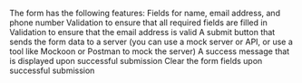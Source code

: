 The form has the following features:
	Fields for name, email address, and phone number
	Validation to ensure that all required fields are filled in
	Validation to ensure that the email address is valid
	A submit button that sends the form data to a server (you can use a mock server or API, or use a tool like Mockoon or Postman to mock the server)
	A success message that is displayed upon successful submission
	Clear the form fields upon successful submission
